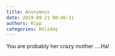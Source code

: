 ```yaml
---
title: Anonymous
date: 2019-09-21 00:46:11
authors: Ripp
categories: Holiday
---
```


 You are probably her crazy mother ....Ha!